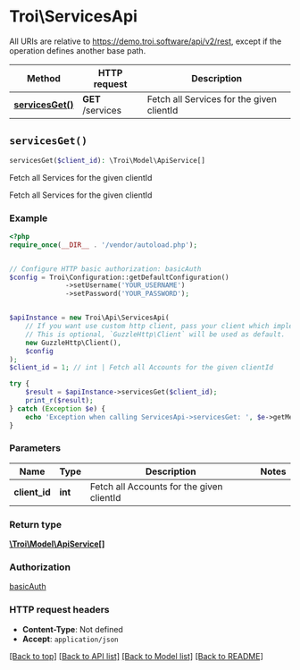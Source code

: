 # Troi\ServicesApi

All URIs are relative to https://demo.troi.software/api/v2/rest, except if the operation defines another base path.

| Method | HTTP request | Description |
| ------------- | ------------- | ------------- |
| [**servicesGet()**](ServicesApi.md#servicesGet) | **GET** /services | Fetch all Services for the given clientId |


## `servicesGet()`

```php
servicesGet($client_id): \Troi\Model\ApiService[]
```

Fetch all Services for the given clientId

Fetch all Services for the given clientId

### Example

```php
<?php
require_once(__DIR__ . '/vendor/autoload.php');


// Configure HTTP basic authorization: basicAuth
$config = Troi\Configuration::getDefaultConfiguration()
              ->setUsername('YOUR_USERNAME')
              ->setPassword('YOUR_PASSWORD');


$apiInstance = new Troi\Api\ServicesApi(
    // If you want use custom http client, pass your client which implements `GuzzleHttp\ClientInterface`.
    // This is optional, `GuzzleHttp\Client` will be used as default.
    new GuzzleHttp\Client(),
    $config
);
$client_id = 1; // int | Fetch all Accounts for the given clientId

try {
    $result = $apiInstance->servicesGet($client_id);
    print_r($result);
} catch (Exception $e) {
    echo 'Exception when calling ServicesApi->servicesGet: ', $e->getMessage(), PHP_EOL;
}
```

### Parameters

| Name | Type | Description  | Notes |
| ------------- | ------------- | ------------- | ------------- |
| **client_id** | **int**| Fetch all Accounts for the given clientId | |

### Return type

[**\Troi\Model\ApiService[]**](../Model/ApiService.md)

### Authorization

[basicAuth](../../README.md#basicAuth)

### HTTP request headers

- **Content-Type**: Not defined
- **Accept**: `application/json`

[[Back to top]](#) [[Back to API list]](../../README.md#endpoints)
[[Back to Model list]](../../README.md#models)
[[Back to README]](../../README.md)
